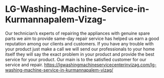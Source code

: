 # LG-Washing-Machine-Service-in-Kurmannapalem-Vizag-
Our technician’s experts of repairing the appliances with genuine spare parts we aim to provide same-day repair service has helped us earn a good reputation among our clients and customers. If you have any trouble with your product just make a call we will send our professionals to your home itself they will say the exact problem in your product and provide the best service for your product. Our main is to the satisfied customer for our service and repair. https://lgwashingmachineservicecenterinvizag.com/lg-washing-machine-service-in-kurmannapalem-vizag/
